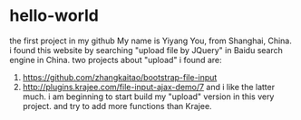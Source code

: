 # hello-world
the first project in my github
My name is Yiyang You, from Shanghai, China.
i found this website by searching "upload file by JQuery" in Baidu search engine in China.
two projects about "upload" i found are:
1. https://github.com/zhangkaitao/bootstrap-file-input
2. http://plugins.krajee.com/file-input-ajax-demo/7
and i like the latter much.
i am beginning to start build my "upload" version in this very project. and try to add more functions than Krajee.
